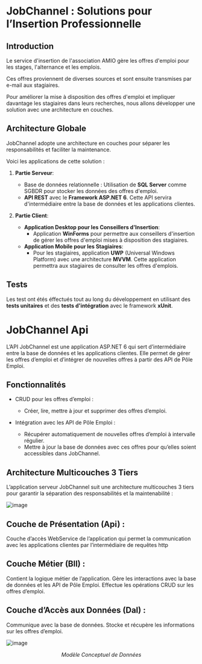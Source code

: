 <h1>JobChannel : Solutions pour l’Insertion Professionnelle</h1>

## Introduction
Le service d'insertion de l'association AMIO gère les offres d'emploi pour les stages, l'alternance et les emplois. 

Ces offres proviennent de diverses sources et sont ensuite transmises par e-mail aux stagiaires. 

Pour améliorer la mise à disposition des offres d'emploi et impliquer davantage les stagiaires dans leurs recherches, 
nous allons développer une solution avec une architecture en couches.

## Architecture Globale
JobChannel adopte une architecture en couches pour séparer les responsabilités et faciliter la maintenance. 

Voici les applications de cette solution :

1. **Partie Serveur**:
    - Base de données relationnelle : Utilisation de **SQL Server** comme SGBDR pour stocker les données des offres d'emploi.
    - **API REST** avec le **Framework ASP.NET 6**. Cette API servira d'intermédiaire entre la base de données et les applications clientes.

2. **Partie Client**:
    - **Application Desktop pour les Conseillers d'Insertion**:
        - Application **WinForms** pour permettre aux conseillers d'insertion de gérer les offres d'emploi mises à disposition des stagiaires.
    - **Application Mobile pour les Stagiaires**:
        - Pour les stagiaires, application **UWP** (Universal Windows Platform) avec une architecture **MVVM**. Cette application permettra aux stagiaires de consulter les offres d'emplois.

## Tests
Les test ont étés éffectués tout au long du développement en utilisant des **tests unitaires** et des **tests d'intégration** avec le framework **xUnit**.
<br>
<p align="center">
  <h1>JobChannel Api</h2>
</p>
L’API JobChannel est une application ASP.NET 6 qui sert d’intermédiaire entre la base de données et les applications clientes. 
Elle permet de gérer les offres d’emploi et d’intégrer de nouvelles offres à partir des API de Pôle Emploi.

## Fonctionnalités
- CRUD pour les offres d’emploi :
  - Créer, lire, mettre à jour et supprimer des offres d’emploi.

- Intégration avec les API de Pôle Emploi :
  - Récupérer automatiquement de nouvelles offres d’emploi à intervalle régulier.
  - Mettre à jour la base de données avec ces offres pour qu’elles soient accessibles dans JobChannel.

## Architecture Multicouches 3 Tiers
L’application serveur JobChannel suit une architecture multicouches 3 tiers pour garantir la séparation des responsabilités et la maintenabilité :

![image](https://github.com/SamuelChapel/JobChannel/assets/86355019/a3c47402-41df-426a-b09d-a3b7d25a0c3a)

## Couche de Présentation (Api) :

Couche d’accès WebService de l’application qui permet la communication avec les applications clientes par l’intermédiaire de requêtes http

## Couche Métier (Bll) :

Contient la logique métier de l’application.
Gère les interactions avec la base de données et les API de Pôle Emploi.
Effectue les opérations CRUD sur les offres d’emploi.

## Couche d’Accès aux Données (Dal) :

Communique avec la base de données.
Stocke et récupère les informations sur les offres d’emploi.

![image](https://github.com/SamuelChapel/JobChannel/assets/86355019/068409b5-0c3f-4822-9ce4-a51b292d6ce1)
<p align="center">
  <em>Modèle Conceptuel de Données</em>
</p>
